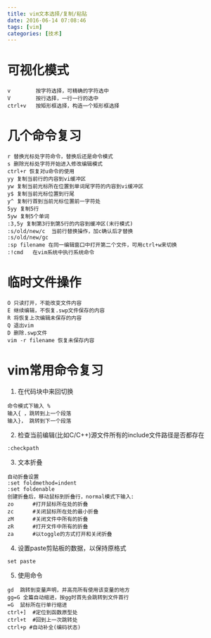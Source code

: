 ```yaml
---
title: vim文本选择/复制/粘贴
date: 2016-06-14 07:08:46
tags: [vim]  
categories: [技术]
---
```

# 可视化模式
```
v        按字符选择，可精确的字符选中  
V        按行选择，一行一行的选中
ctrl+v   按矩形框选择，构造一个矩形框选择    
```
# 几个命令复习  
```
r 替换光标处字符命令，替换后还是命令模式    
s 删除光标处字符开始进入修改编辑模式
ctrl+r 恢复对u命令的使用  
yy 复制当前行的内容到vi缓冲区  
yw 复制当前光标所在位置到单词尾字符的内容到vi缓冲区  
y$ 复制当前光标位置到行尾  
y^ 复制行首到当前光标位置前一字符处  
5yy 复制5行  
5yw 复制5个单词  
:3,5y 复制第3行到第5行的内容到缓冲区(末行模式)  
:s/old/new/c  当前行替换操作，加c确认后才替换  
:s/old/new/gc
:sp filename 在同一编辑窗口中打开第二个文件，可用ctrl+w来切换     
:!cmd   在vim系统中执行系统命令
```
# 临时文件操作  
```
O 只读打开，不能改变文件内容  
E 继续编辑，不恢复.swp文件保存的内容  
R 将恢复上次编辑未保存的内容  
Q 退出vim 
D 删除.swp文件  
vim -r filename 恢复未保存内容  
```
# vim常用命令复习  
1. 在代码块中来回切换  
```
命令模式下输入 %   
输入{ ，跳转到上一个段落  
输入}， 跳转到下一个段落  
```
2. 检查当前编辑(比如C/C++)源文件所有的include文件路径是否都存在  
```
:checkpath
```
3. 文本折叠  
```
自动折叠设置  
:set foldmethod=indent
:set foldenable
创建折叠后，移动鼠标到折叠行，normal模式下输入:  
zo      #打开鼠标所在处的折叠  
zc      #关闭鼠标所在处的最小折叠    
zM      #关闭文件中所有的折叠
zR      #打开文件中所有的折叠  
za      #以toggle的方式打开和关闭折叠  
```
4. 设置paste剪贴板的数据，以保持原格式  
```
set paste
```
5. 使用命令
```
gd  跳转到变量声明，并高亮所有使用该变量的地方  
gg=G 全篇自动缩进，按gg时首先会跳转到文件首行  
=G  鼠标所在行单行缩进
ctrl+]  #定位到函数原型处  
ctrl+t  #回到上一次跳转处  
ctrl+p #自动补全(编码状态)
```
